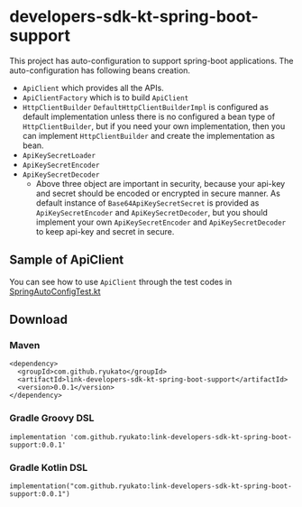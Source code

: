 # developers-sdk-kt-spring-boot-support
This project has auto-configuration to support spring-boot applications. The auto-configuration has following beans creation.
* `ApiClient` which provides all the APIs.
* `ApiClientFactory` which is to build `ApiClient` 
* `HttpClientBuilder` `DefaultHttpClientBuilderImpl` is configured as default implementation unless there is no configured a bean type of `HttpClientBuilder`, but if you need your own implementation, then you can implement `HttpClientBuilder` and create the implementation as bean.
* `ApiKeySecretLoader`
* `ApiKeySecretEncoder`
* `ApiKeySecretDecoder`
    - Above three object are important in security, because your api-key and secret should be encoded or encrypted in secure manner. As default instance of `Base64ApiKeySecretSecret` is provided as `ApiKeySecretEncoder` and `ApiKeySecretDecoder`, but you should implement your own `ApiKeySecretEncoder` and `ApiKeySecretDecoder` to keep api-key and secret in secure.

## Sample of ApiClient
You can see how to use `ApiClient` through the test codes in [SpringAutoConfigTest.kt](https://github.com/ryukato/developers-sdk/blob/master/developers-sdk-kt-spring-boot-support/src/test/kotlin/com/yyoo/link/developers/sdk/autoconfigure/SpringAutoConfigTest.kt)

## Download
### Maven
```
<dependency>
  <groupId>com.github.ryukato</groupId>
  <artifactId>link-developers-sdk-kt-spring-boot-support</artifactId>
  <version>0.0.1</version>
</dependency>
```
### Gradle Groovy DSL
```
implementation 'com.github.ryukato:link-developers-sdk-kt-spring-boot-support:0.0.1'
```

### Gradle Kotlin DSL
```
implementation("com.github.ryukato:link-developers-sdk-kt-spring-boot-support:0.0.1")
```
